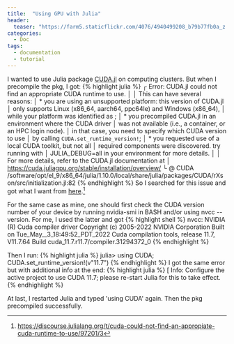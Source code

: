 ```yaml
---
title:  "Using GPU with Julia"
header:
  teaser: "https://farm5.staticflickr.com/4076/4940499208_b79b77fb0a_z.jpg"
categories: 
  - Doc
tags:
  - documentation
  - tutorial
---
```


I wanted to use Julia package [CUDA.jl](https://cuda.juliagpu.org/stable/installation/overview/) on computing clusters. But when I precompile the pkg, I got:
{% highlight julia %}
┌ Error: CUDA.jl could not find an appropriate CUDA runtime to use.
│ 
│ This can have several reasons:
│ * you are using an unsupported platform: this version of CUDA.jl
│   only supports Linux (x86_64, aarch64, ppc64le) and Windows (x86_64),
│   while your platform was identified as <something>;
│ * you precompiled CUDA.jl in an environment where the CUDA driver
│   was not available (i.e., a container, or an HPC login node).
│   in that case, you need to specify which CUDA version to use
│   by calling `CUDA.set_runtime_version!`;
│ * you requested use of a local CUDA toolkit, but not all
│   required components were discovered. try running with
│   JULIA_DEBUG=all in your environment for more details.
│ 
│ For more details, refer to the CUDA.jl documentation at
│ https://cuda.juliagpu.org/stable/installation/overview/
└ @ CUDA /software/opt/el_9/x86_64/julia/1.10.0/local/share/julia/packages/CUDA/rXson/src/initialization.jl:82
{% endhighlight %}
So I searched for this issue and got what I want from [here](https://discourse.julialang.org/t/cuda-could-not-find-an-appropiate-cuda-runtime-to-use/97201/3).[^ref1] 

For the same case as mine, one should first check the CUDA version number of your device by running nvidia-smi in BASH and/or using nvcc --version. For me, I used the latter and got
{% highlight shell %}
nvcc: NVIDIA (R) Cuda compiler driver
Copyright (c) 2005-2022 NVIDIA Corporation
Built on Tue_May__3_18:49:52_PDT_2022
Cuda compilation tools, release 11.7, V11.7.64
Build cuda_11.7.r11.7/compiler.31294372_0
{% endhighlight %}

Then I run:
{% highlight julia %}
julia> using CUDA; CUDA.set_runtime_version!(v"11.7")
{% endhighlight %}
I got the same error but with additional info at the end:
{% highlight julia %}
[ Info: Configure the active project to use CUDA 11.7; please re-start Julia for this to take effect.
{% endhighlight %}

At last, I restarted Julia and typed 'using CUDA' again. Then the pkg precompiled successfully.

[^ref1]: https://discourse.julialang.org/t/cuda-could-not-find-an-appropiate-cuda-runtime-to-use/97201/3